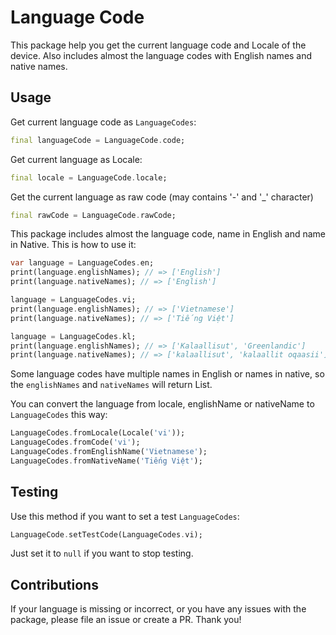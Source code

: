 # Language Code

This package help you get the current language code and Locale of the device. Also includes almost the language codes with English names and native names.

## Usage

Get current language code as `LanguageCodes`:

``` dart
final languageCode = LanguageCode.code;
```

Get current language as Locale:

``` dart
final locale = LanguageCode.locale;
```

Get the current language as raw code (may contains '-' and '_' character)

``` dart
final rawCode = LanguageCode.rawCode;
```

This package includes almost the language code, name in English and name in Native. This is how to use it:

``` dart
var language = LanguageCodes.en;
print(language.englishNames); // => ['English']
print(language.nativeNames); // => ['English']

language = LanguageCodes.vi;
print(language.englishNames); // => ['Vietnamese']
print(language.nativeNames); // => ['Tiếng Việt']

language = LanguageCodes.kl;
print(language.englishNames); // => ['Kalaallisut', 'Greenlandic']
print(language.nativeNames); // => ['kalaallisut', 'kalaallit oqaasii']
```

Some language codes have multiple names in English or names in native, so the `englishNames` and `nativeNames` will return List<String>.

You can convert the language from locale, englishName or nativeName to `LanguageCodes` this way:

``` dart
LanguageCodes.fromLocale(Locale('vi'));
LanguageCodes.fromCode('vi');
LanguageCodes.fromEnglishName('Vietnamese');
LanguageCodes.fromNativeName('Tiếng Việt');
```

## Testing

Use this method if you want to set a test `LanguageCodes`:

``` dart
LanguageCode.setTestCode(LanguageCodes.vi);
```

Just set it to `null` if you want to stop testing.

## Contributions

If your language is missing or incorrect, or you have any issues with the package, please file an issue or create a PR. Thank you!
